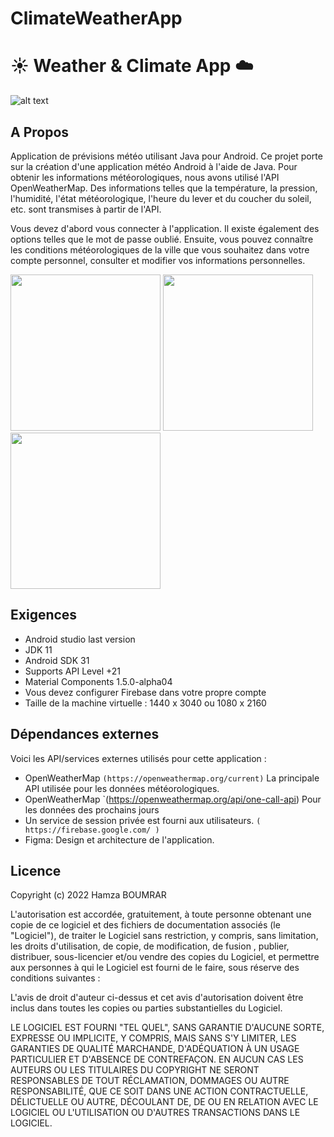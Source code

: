 # ClimateWeatherApp
# :sunny: Weather & Climate App :cloud:

![alt text](./image/Weather-App-1.png)
## A Propos
Application de prévisions météo utilisant Java pour Android.
Ce projet porte sur la création d'une application météo Android à l'aide de Java. Pour obtenir les informations météorologiques, nous avons utilisé l'API OpenWeatherMap. Des informations telles que la température, la pression, l'humidité, l'état météorologique, l'heure du lever et du coucher du soleil, etc. sont transmises à partir de l'API.

Vous devez d'abord vous connecter à l'application. Il existe également des options telles que le mot de passe oublié. Ensuite, vous pouvez connaître les conditions météorologiques de la ville que vous souhaitez dans votre compte personnel, consulter et modifier vos informations personnelles.

<img src="https://raw.github.com/tomkp/weather-icons/master/png/sunny%20intervals.png" data-canonical-src="https://raw.github.com/tomkp/weather-icons/master/png/sunny%20intervals.png" width="240" height="250" />  <img src="https://raw.github.com/tomkp/weather-icons/master/png/sunny.png" data-canonical-src="https://raw.github.com/tomkp/weather-icons/master/png/sunny.png" width="240" height="250" />  <img src="https://raw.github.com/tomkp/weather-icons/master/png/heavy%20rain.png" data-canonical-src="https://raw.github.com/tomkp/weather-icons/master/png/heavy%20rain.png" width="240" height="250" /> 




## Exigences

* Android studio last version
* JDK 11
* Android SDK 31
* Supports API Level +21
* Material Components 1.5.0-alpha04
* Vous devez configurer Firebase dans votre propre compte
* Taille de la machine virtuelle : 1440 x 3040 ou 1080 x 2160

	
## Dépendances externes

Voici les API/services externes utilisés pour cette application :
* OpenWeatherMap `(https://openweathermap.org/current)` La principale API utilisée pour les données météorologiques.
* OpenWeatherMap `(https://openweathermap.org/api/one-call-api) Pour les données des prochains jours 
* Un service de session privée est fourni aux utilisateurs. `( https://firebase.google.com/ )`
* Figma: Design et architecture de l'application.

## Licence

Copyright (c) 2022 Hamza BOUMRAR 

L'autorisation est accordée, gratuitement, à toute personne obtenant une copie de ce logiciel et des fichiers de documentation associés (le "Logiciel"), de traiter le Logiciel sans restriction, y compris, sans limitation, les droits d'utilisation, de copie, de modification, de fusion , publier, distribuer, sous-licencier et/ou vendre des copies du Logiciel, et permettre aux personnes à qui le Logiciel est fourni de le faire, sous réserve des conditions suivantes :

L'avis de droit d'auteur ci-dessus et cet avis d'autorisation doivent être inclus dans toutes les copies ou parties substantielles du Logiciel.

LE LOGICIEL EST FOURNI "TEL QUEL", SANS GARANTIE D'AUCUNE SORTE, EXPRESSE OU IMPLICITE, Y COMPRIS, MAIS SANS S'Y LIMITER, LES GARANTIES DE QUALITÉ MARCHANDE, D'ADÉQUATION À UN USAGE PARTICULIER ET D'ABSENCE DE CONTREFAÇON. EN AUCUN CAS LES AUTEURS OU LES TITULAIRES DU COPYRIGHT NE SERONT RESPONSABLES DE TOUT
RÉCLAMATION, DOMMAGES OU AUTRE RESPONSABILITÉ, QUE CE SOIT DANS UNE ACTION CONTRACTUELLE, DÉLICTUELLE OU AUTRE, DÉCOULANT DE, DE OU EN RELATION AVEC LE LOGICIEL OU L'UTILISATION OU D'AUTRES TRANSACTIONS DANS LE LOGICIEL.


